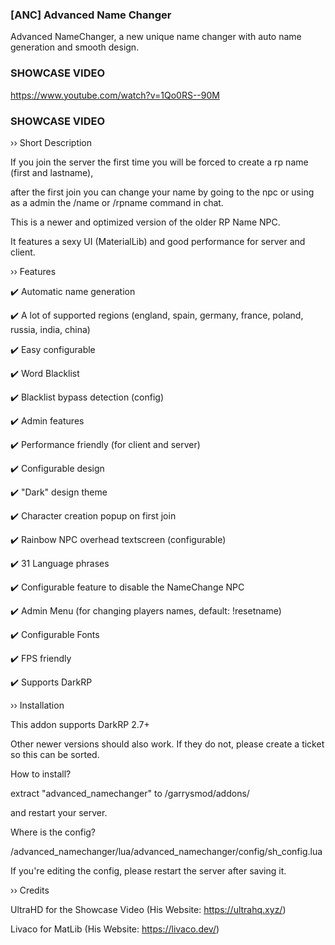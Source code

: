 ### [ANC] Advanced Name Changer ###

Advanced NameChanger, a new unique name changer with auto name generation and smooth design.

### SHOWCASE VIDEO ###
https://www.youtube.com/watch?v=1Qo0RS--90M
### SHOWCASE VIDEO ###


›› Short Description

If you join the server the first time you will be forced to create a rp name (first and lastname), 

after the first join you can change your name by going to the npc or using as a admin the /name or /rpname command in chat.

This is a newer and optimized version of the older RP Name NPC.

It features a sexy UI (MaterialLib) and good performance for server and client.


›› Features

✔️ Automatic name generation

✔️ A lot of supported regions (england, spain, germany, france, poland, russia, india, china)

✔️ Easy configurable

✔️ Word Blacklist

✔️ Blacklist bypass detection (config)

✔️ Admin features

✔️ Performance friendly (for client and server)

✔️ Configurable design

✔️ "Dark" design theme

✔️ Character creation popup on first join

✔️ Rainbow NPC overhead textscreen (configurable)

✔️ 31 Language phrases 

✔️ Configurable feature to disable the NameChange NPC

✔️ Admin Menu (for changing players names, default: !resetname)

✔️ Configurable Fonts

✔️ FPS friendly

✔️ Supports DarkRP



›› Installation

This addon supports DarkRP 2.7+

Other newer versions should also work. If they do not, please create a ticket so this can be sorted.


How to install?

extract "advanced_namechanger" to /garrysmod/addons/

and restart your server.


Where is the config?

/advanced_namechanger/lua/advanced_namechanger/config/sh_config.lua


If you're editing the config, please restart the server after saving it.



›› Credits

UltraHD for the Showcase Video (His Website: https://ultrahq.xyz/)

Livaco for MatLib (His Website: https://livaco.dev/)

